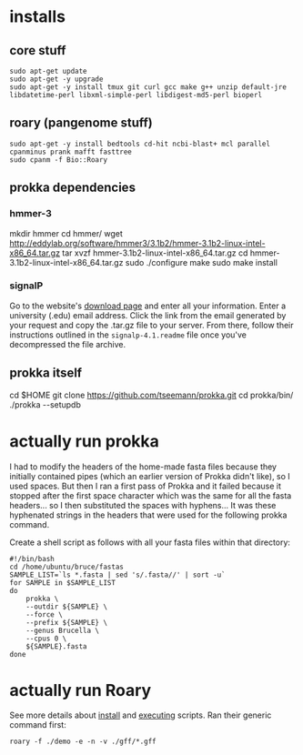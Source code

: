 # installs
## core stuff
```
sudo apt-get update
sudo apt-get -y upgrade
sudo apt-get -y install tmux git curl gcc make g++ unzip default-jre libdatetime-perl libxml-simple-perl libdigest-md5-perl bioperl
```

## roary (pangenome stuff)
```
sudo apt-get -y install bedtools cd-hit ncbi-blast+ mcl parallel cpanminus prank mafft fasttree
sudo cpanm -f Bio::Roary
```

## prokka dependencies
### hmmer-3
mkdir hmmer
cd hmmer/
wget http://eddylab.org/software/hmmer3/3.1b2/hmmer-3.1b2-linux-intel-x86_64.tar.gz
tar xvzf hmmer-3.1b2-linux-intel-x86_64.tar.gz
cd hmmer-3.1b2-linux-intel-x86_64.tar.gz
sudo ./configure
make
sudo make install

### signalP
Go to the website's [download page](http://www.cbs.dtu.dk/cgi-bin/nph-sw_request?signalp) and enter all your information. Enter a university (.edu) email address. Click the link from the email generated by your request and copy the .tar.gz file to your server. From there, follow their instructions outlined in the `signalp-4.1.readme` file once you've decompressed the file archive. 

## prokka itself
cd $HOME
git clone https://github.com/tseemann/prokka.git
cd prokka/bin/
./prokka --setupdb

# actually run prokka
I had to modify the headers of the home-made fasta files because they initially contained pipes (which an earlier version of Prokka didn't like), so I used spaces. But then I ran a first pass of Prokka and it failed because it stopped after the first space character which was the same for all the fasta headers... so I then substituted the spaces with hyphens... It was these hyphenated strings in the headers that were used for the following prokka command.  

Create a shell script as follows with all your fasta files within that directory:
```
#!/bin/bash
cd /home/ubuntu/bruce/fastas
SAMPLE_LIST=`ls *.fasta | sed 's/.fasta//' | sort -u`
for SAMPLE in $SAMPLE_LIST
do
	prokka \
	--outdir ${SAMPLE} \
	--force \
	--prefix ${SAMPLE} \
	--genus Brucella \
	--cpus 0 \
	${SAMPLE}.fasta
done
```


# actually run Roary
See more details about [install](https://github.com/sanger-pathogens/Roary/blob/master/README.md) and [executing](https://github.com/microgenomics/tutorials/blob/master/pangenome.md) scripts. Ran their generic command first:
```
roary -f ./demo -e -n -v ./gff/*.gff
```


